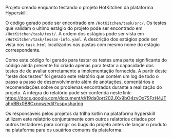 Projeto creado enquanto testando o projeto HotKitchen da plataforma Hyperskill.

O código gerado pode ser encontrado em `/HotKitchen/task/src/`.
Os testes que validam o ultimo estágio do projeto pode ser encontrado em `/HotKitchen/task/test/`.
A ordem dos estágios pode ser vista em `/HotKitchen/task/lesson-info.yaml`.
A descrição dos estágios pode ser vista nos `task.html` localizados nas pastas com mesmo nome do estágio correspondente.

Como este código foi gerado para testar os testes uma parte significante do código ainda presente
foi criado apenas para testar a capacidade dos testes de de avaliar corretamente a implementação fornecida.
A partir deste "teste dos testes" foi gerado este relatório que contém um log de todo o passo a passo de desenvolvimento
além de anotações, comentários e recomendações sobre os problemas encontrados durante a realização do projeto.
A integra do relatório pode ser conferida neste link: https://docs.google.com/document/d/19da0prt202JXx9bO4zvOx7SFzH4JTahpBBx0B8Cxnow/edit?usp=sharing

Os responsáveis pelos projetos da trilha kotlin na plataforma hyperskill utilizam este relatório conjuntamente com outros relatórios
criados por outros testadores para corrigir os bugs do projeto antes de lançar o produto na plataforma para os usuários comums da plataforma.